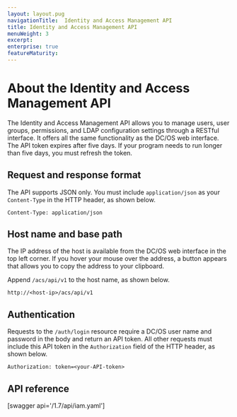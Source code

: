 ```yaml
---
layout: layout.pug
navigationTitle:  Identity and Access Management API
title: Identity and Access Management API
menuWeight: 3
excerpt:
enterprise: true
featureMaturity:
---
```






# About the Identity and Access Management API

The Identity and Access Management API allows you to manage users, user groups, permissions, and LDAP configuration settings through a RESTful interface. It offers all the same functionality as the DC/OS web interface. The API token expires after five days. If your program needs to run longer than five days, you must refresh the token.

## Request and response format

The API supports JSON only. You must include `application/json` as your `Content-Type` in the HTTP header, as shown below.

    Content-Type: application/json


## Host name and base path

The IP address of the host is available from the DC/OS web interface in the top left corner. If you hover your mouse over the address, a button appears that allows you to copy the address to your clipboard.

Append `/acs/api/v1` to the host name, as shown below.

    http://<host-ip>/acs/api/v1


## Authentication

Requests to the `/auth/login` resource require a DC/OS user name and password in the body and return an API token. All other requests must include this API token in the `Authorization` field of the HTTP header, as shown below.

    Authorization: token=<your-API-token>


## API reference

[swagger api='/1.7/api/iam.yaml']
